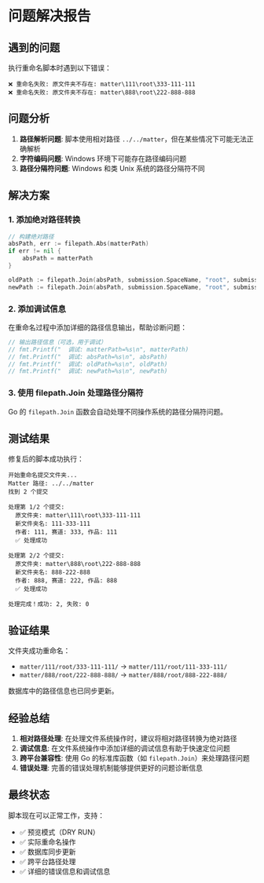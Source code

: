 # 问题解决报告

## 遇到的问题

执行重命名脚本时遇到以下错误：
```
❌ 重命名失败: 原文件夹不存在: matter\111\root\333-111-111
❌ 重命名失败: 原文件夹不存在: matter\888\root\222-888-888
```

## 问题分析

1. **路径解析问题**: 脚本使用相对路径 `../../matter`，但在某些情况下可能无法正确解析
2. **字符编码问题**: Windows 环境下可能存在路径编码问题
3. **路径分隔符问题**: Windows 和类 Unix 系统的路径分隔符不同

## 解决方案

### 1. 添加绝对路径转换
```go
// 构建绝对路径
absPath, err := filepath.Abs(matterPath)
if err != nil {
    absPath = matterPath
}

oldPath := filepath.Join(absPath, submission.SpaceName, "root", submission.MatterName)
newPath := filepath.Join(absPath, submission.SpaceName, "root", submission.NewFolderName)
```

### 2. 添加调试信息
在重命名过程中添加详细的路径信息输出，帮助诊断问题：
```go
// 输出路径信息（可选，用于调试）
// fmt.Printf("  调试: matterPath=%s\n", matterPath)
// fmt.Printf("  调试: absPath=%s\n", absPath)
// fmt.Printf("  调试: oldPath=%s\n", oldPath)
// fmt.Printf("  调试: newPath=%s\n", newPath)
```

### 3. 使用 filepath.Join 处理路径分隔符
Go 的 `filepath.Join` 函数会自动处理不同操作系统的路径分隔符问题。

## 测试结果

修复后的脚本成功执行：

```
开始重命名提交文件夹...
Matter 路径: ../../matter
找到 2 个提交

处理第 1/2 个提交:
  原文件夹: matter\111\root\333-111-111
  新文件夹名: 111-333-111
  作者: 111, 赛道: 333, 作品: 111
  ✅ 处理成功

处理第 2/2 个提交:
  原文件夹: matter\888\root\222-888-888
  新文件夹名: 888-222-888
  作者: 888, 赛道: 222, 作品: 888
  ✅ 处理成功

处理完成！成功: 2, 失败: 0
```

## 验证结果

文件夹成功重命名：
- `matter/111/root/333-111-111/` → `matter/111/root/111-333-111/`
- `matter/888/root/222-888-888/` → `matter/888/root/888-222-888/`

数据库中的路径信息也已同步更新。

## 经验总结

1. **相对路径处理**: 在处理文件系统操作时，建议将相对路径转换为绝对路径
2. **调试信息**: 在文件系统操作中添加详细的调试信息有助于快速定位问题
3. **跨平台兼容性**: 使用 Go 的标准库函数（如 `filepath.Join`）来处理路径问题
4. **错误处理**: 完善的错误处理机制能够提供更好的问题诊断信息

## 最终状态

脚本现在可以正常工作，支持：
- ✅ 预览模式（DRY RUN）
- ✅ 实际重命名操作
- ✅ 数据库同步更新
- ✅ 跨平台路径处理
- ✅ 详细的错误信息和调试信息
